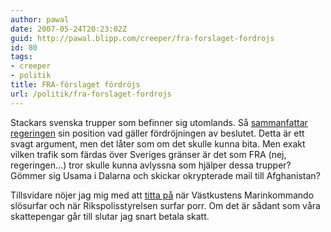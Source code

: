 ```yaml
---
author: pawal
date: 2007-05-24T20:23:02Z
guid: http://pawal.blipp.com/creeper/fra-forslaget-fordrojs
id: 80
tags:
- creeper
- politik
title: FRA-förslaget fördröjs
url: /politik/fra-forslaget-fordrojs
---
```


Stackars svenska trupper som befinner sig utomlands. Så <a
href="http://www.dn.se/DNet/jsp/polopoly.jsp?d=1042&a=653666">sammanfattar
regeringen</a> sin position vad gäller fördröjningen av
beslutet. Detta är ett svagt argument, men det låter som om det skulle
kunna bita. Men exakt vilken trafik som färdas över Sveriges gränser
är det som FRA (nej, regeringen...) tror skulle kunna avlyssna som
hjälper dessa trupper? Gömmer sig Usama i Dalarna och skickar
okrypterade mail till Afghanistan?

Tillsvidare nöjer jag mig med att <a
href="https://www.gnuheter.com/creeper/senaste">titta på</a> när
Västkustens Marinkommando slösurfar och när Rikspolisstyrelsen surfar
porr. Om det är sådant som våra skattepengar går till slutar jag snart
betala skatt.